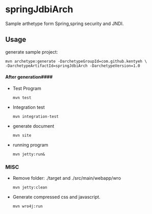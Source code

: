 # springJdbiArch
Sample arthetype form Spring,spring security and JNDI.

## Usage ###
generate sample project:
```
mvn archetype:generate -DarchetypeGroupId=com.github.kentyeh \
-DarchetypeArtifactId=springJdbiArch -DarchetypeVersion=1.0
```
#### After generation####
* Test Program

  ```
  mvn test 
  ```
* Integration test

  ```
  mvn integration-test 
  ```
* generate document

  ```
  mvn site
  ```
* running program

  ```
  mvn jetty:run&
  ```

### MISC

* Remove folder: ./target and ./src/main/webapp/wro

  ```
  mvn jetty:clean
  ```

* Generate compressed css and javascript.

  ```
  mvn wro4j:run
  ```